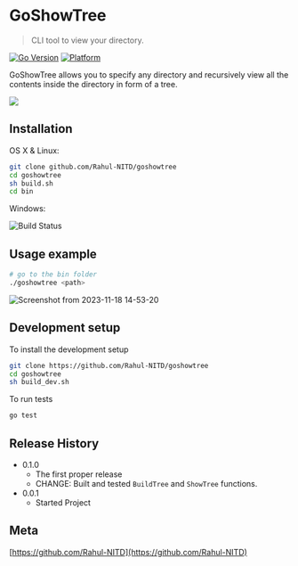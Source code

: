 # GoShowTree
> CLI tool to view your directory.

[![Go Version](https://img.shields.io/badge/Go-v1.21-blue.svg)](https://golang.org/doc/go1.21) <!-- TODO : get actual go version -->
[![Platform](https://img.shields.io/badge/Platform-Linux-green.svg?style=flat-square)](https://travis-ci.org/username/repository)

GoShowTree allows you to specify any directory and recursively view all the contents inside the directory in form of a tree.

![](header.png)

## Installation

OS X & Linux:

```sh
git clone github.com/Rahul-NITD/goshowtree
cd goshowtree
sh build.sh
cd bin
```

Windows:

![Build Status](https://img.shields.io/badge/Build-Not%20Available-red.svg?style=flat-square)

## Usage example

<!-- TODO : usage example to be done in VM -->
```sh
# go to the bin folder
./goshowtree <path>
```
![Screenshot from 2023-11-18 14-53-20](https://github.com/Rahul-NITD/goshowtree/assets/96250420/1132993b-299b-4caf-b5d7-47fa7636e55b)

## Development setup

To install the development setup
```sh
git clone https://github.com/Rahul-NITD/goshowtree
cd goshowtree
sh build_dev.sh
```
To run tests
```sh
go test
```

## Release History
* 0.1.0
    * The first proper release
    * CHANGE: Built and tested `BuildTree` and `ShowTree` functions. 
* 0.0.1
    * Started Project

## Meta
[https://github.com/Rahul-NITD](https://github.com/Rahul-NITD)

<!--
## Contributing

1. Fork it (<https://github.com/Rahul-NITD/goshowtree/fork>)
2. Create your feature branch (`git checkout -b feature/fooBar`)
3. Commit your changes (`git commit -am 'Add some fooBar'`)
4. Push to the branch (`git push origin feature/fooBar`)
5. Create a new Pull Request
-->
<!-- Markdown link & img dfn's -->
[npm-image]: https://img.shields.io/npm/v/datadog-metrics.svg?style=flat-square
[npm-url]: https://npmjs.org/package/datadog-metrics
[npm-downloads]: https://img.shields.io/npm/dm/datadog-metrics.svg?style=flat-square
[travis-image]: https://img.shields.io/travis/dbader/node-datadog-metrics/master.svg?style=flat-square
[travis-url]: https://travis-ci.org/dbader/node-datadog-metrics
[wiki]: https://github.com/yourname/yourproject/wiki
